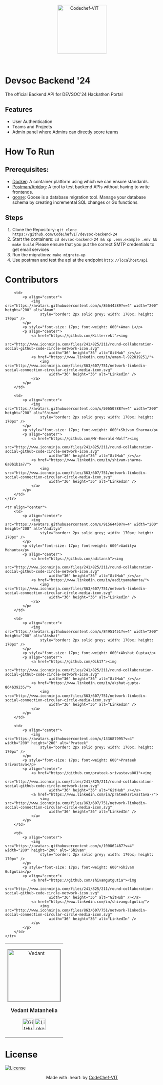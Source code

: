 <p align="center"><a href="https://www.codechefvit.com" target="_blank"><img src="https://i.ibb.co/4J9LXxS/cclogo.png" width=160 title="CodeChef-VIT" alt="Codechef-VIT"></a>
</p>
<br />

# Devsoc Backend '24

The official Backend API for DEVSOC'24 Hackathon Portal

## Features

- User Authentication
- Teams and Projects
- Admin panel where Admins can directly score teams

# How To Run

## Prerequisites:

- [Docker](https://www.docker.com): A container platform using which we can ensure standards.
- [Postman](https://www.postman.com)/[Apidog](https://apidog.com): A tool to test backend APIs without having to write frontends.
- [goose](https://github.com/pressly/goose): Goose is a database migration tool. Manage your database schema by creating incremental SQL changes or Go functions.

## Steps

1.  Clone the Repository: `git clone https://github.com/CodeChefVIT/devsoc-backend-24`
2.  Start the containers: `cd devsoc-backend-24 && cp .env.example .env && make build` Please ensure that you put the correct SMTP credentials to get email services
3.  Run the migrations: `make migrate-up`
4.  Use postman and test the api at the endpoint `http://localhost/api`

# Contributors

<table>
    <tr align="center">
        <td>
            <p align="center">
                <img src="https://avatars.githubusercontent.com/u/71623796?v=4" width="200" height="200" alt="Vedant"
                    style="border: 2px solid grey; width: 170px; height: 170px" />
            </p>
            <p style="font-size: 17px; font-weight: 600">Vedant Matanhelia</p>
            <p align="center">
                <a href="https://github.com/DanglingDynamo"><img
                        src="http://www.iconninja.com/files/241/825/211/round-collaboration-social-github-code-circle-network-icon.svg"
                        width="36" height="36" alt="GitHub" /></a>
                <a href="https://www.linkedin.com/in/vedant-matanhelia-aa171027b/">
                    <img src="http://www.iconninja.com/files/863/607/751/network-linkedin-social-connection-circular-circle-media-icon.svg"
                        width="36" height="36" alt="LinkedIn" />
                </a>
            </p>
        </td>

        <td>
            <p align="center">
                <img src="https://avatars.githubusercontent.com/u/86644389?v=4" width="200" height="200" alt="Aman"
                    style="border: 2px solid grey; width: 170px; height: 170px" />
            </p>
            <p style="font-size: 17px; font-weight: 600">Aman L</p>
            <p align="center">
                <a href="https://github.com/Killerrekt"><img
                        src="http://www.iconninja.com/files/241/825/211/round-collaboration-social-github-code-circle-network-icon.svg"
                        width="36" height="36" alt="GitHub" /></a>
                <a href="https://www.linkedin.com/in/aman-l-922819251/">
                    <img src="http://www.iconninja.com/files/863/607/751/network-linkedin-social-connection-circular-circle-media-icon.svg"
                        width="36" height="36" alt="LinkedIn" />
                </a>
            </p>
        </td>

        <td>
            <p align="center">
                <img src="https://avatars.githubusercontent.com/u/50650788?v=4" width="200" height="200" alt="Shivam"
                    style="border: 2px solid grey; width: 170px; height: 170px" />
            </p>
            <p style="font-size: 17px; font-weight: 600">Shivam Sharma</p>
            <p align="center">
                <a href="https://github.com/Mr-Emerald-Wolf"><img
                        src="http://www.iconninja.com/files/241/825/211/round-collaboration-social-github-code-circle-network-icon.svg"
                        width="36" height="36" alt="GitHub" /></a>
                <a href="https://www.linkedin.com/in/shivam-sharma-6a0b1b1a7/">
                    <img src="http://www.iconninja.com/files/863/607/751/network-linkedin-social-connection-circular-circle-media-icon.svg"
                        width="36" height="36" alt="LinkedIn" />
                </a>
            </p>
        </td>
    </tr>

    <tr align="center">
        <td>
            <p align="center">
                <img src="https://avatars.githubusercontent.com/u/91564450?v=4" width="200" height="200" alt="Aaditya"
                    style="border: 2px solid grey; width: 170px; height: 170px" />
            </p>
            <p style="font-size: 17px; font-weight: 600">Aaditya Mahanta</p>
            <p align="center">
                <a href="https://github.com/aditansh"><img
                        src="http://www.iconninja.com/files/241/825/211/round-collaboration-social-github-code-circle-network-icon.svg"
                        width="36" height="36" alt="GitHub" /></a>
                <a href="https://www.linkedin.com/in/aadityamahanta/">
                    <img src="http://www.iconninja.com/files/863/607/751/network-linkedin-social-connection-circular-circle-media-icon.svg"
                        width="36" height="36" alt="LinkedIn" />
                </a>
            </p>
        </td>

        <td>
            <p align="center">
                <img src="https://avatars.githubusercontent.com/u/84951451?v=4" width="200" height="200" alt="Akshat"
                    style="border: 2px solid grey; width: 170px; height: 170px" />
            </p>
            <p style="font-size: 17px; font-weight: 600">Akshat Gupta</p>
            <p align="center">
                <a href="https://github.com/Oik17"><img
                        src="http://www.iconninja.com/files/241/825/211/round-collaboration-social-github-code-circle-network-icon.svg"
                        width="36" height="36" alt="GitHub" /></a>
                <a href="https://www.linkedin.com/in/akshat-gupta-864b39235/">
                    <img src="http://www.iconninja.com/files/863/607/751/network-linkedin-social-connection-circular-circle-media-icon.svg"
                        width="36" height="36" alt="LinkedIn" />
                </a>
            </p>
        </td>

        <td>
            <p align="center">
                <img src="https://avatars.githubusercontent.com/u/133687995?v=4" width="200" height="200" alt="Prateek"
                    style="border: 2px solid grey; width: 170px; height: 170px" />
            </p>
            <p style="font-size: 17px; font-weight: 600">Prateek Srivastava</p>
            <p align="center">
                <a href="https://github.com/prateek-srivastava001"><img
                        src="http://www.iconninja.com/files/241/825/211/round-collaboration-social-github-code-circle-network-icon.svg"
                        width="36" height="36" alt="GitHub" /></a>
                <a href="https://www.linkedin.com/in/prateeksrivastava-/">
                    <img src="http://www.iconninja.com/files/863/607/751/network-linkedin-social-connection-circular-circle-media-icon.svg"
                        width="36" height="36" alt="LinkedIn" />
                </a>
            </p>
        </td>

        <td>
            <p align="center">
                <img src="https://avatars.githubusercontent.com/u/100862487?v=4" width="200" height="200" alt="Shivam"
                    style="border: 2px solid grey; width: 170px; height: 170px" />
            </p>
            <p style="font-size: 17px; font-weight: 600">Shivam Gutgutia</p>
            <p align="center">
                <a href="https://github.com/shivamgutgutia"><img
                        src="http://www.iconninja.com/files/241/825/211/round-collaboration-social-github-code-circle-network-icon.svg"
                        width="36" height="36" alt="GitHub" /></a>
                <a href="https://www.linkedin.com/in/shivamgutgutia/">
                    <img src="http://www.iconninja.com/files/863/607/751/network-linkedin-social-connection-circular-circle-media-icon.svg"
                        width="36" height="36" alt="LinkedIn" />
                </a>
            </p>
        </td>
    </tr>

</table>

# License

[![License](http://img.shields.io/:license-mit-blue.svg?style=flat-square)](http://badges.mit-license.org)

<p align="center">
Made with :heart: by <a href="https://www.codechefvit.com" target="_blank">CodeChef-VIT</a>
</p>
